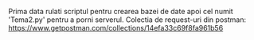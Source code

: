 Prima data rulati scriptul pentru crearea bazei de date apoi cel numit 'Tema2.py' pentru a porni serverul.
Colectia de request-uri din postman: https://www.getpostman.com/collections/14efa33c69f8fa961b56
